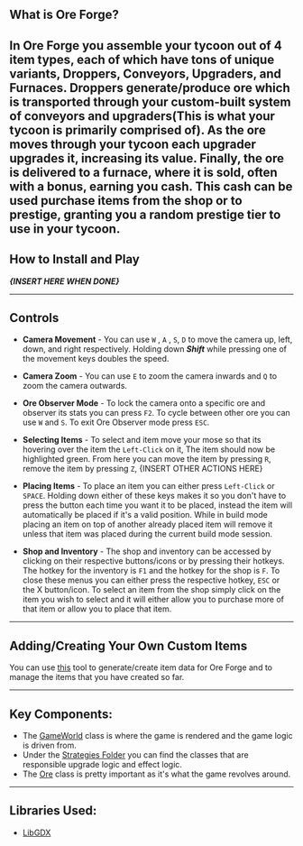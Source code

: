 
## What is Ore Forge? 
In Ore Forge you assemble your tycoon out of 4 item types, each of which have tons of unique variants,
**Droppers, Conveyors, Upgraders, and Furnaces**. Droppers generate/produce ore which is transported through your
custom-built system of conveyors and upgraders(This is what your tycoon is primarily comprised of). As the ore moves
through your tycoon each upgrader upgrades it, increasing its value. Finally, the ore is delivered to a furnace, where
it is sold, often with a bonus, earning you cash. This cash can be used purchase items from the shop or to prestige,
granting you a random prestige tier to use in your tycoon. 
---

## How to Install and Play

_**{INSERT HERE WHEN DONE}**_

---


## Controls
* **Camera Movement** - You can use `W` , `A` , `S`, `D` to move the camera up, left, down, and right respectively. Holding down _**Shift**_ while 
pressing one of the movement keys doubles the speed.
 

* **Camera Zoom** - You can use `E` to zoom the camera inwards and `Q` to zoom the camera outwards.
 

* **Ore Observer Mode** - To lock the camera onto a specific ore and observer its stats you can press `F2`. To cycle between other ore you can
use `W` and `S`. To exit Ore Observer mode press `ESC`.
 

* **Selecting Items** - To select and item move your mose so that its hovering over the item the `Left-Click` on it, The item should now
be highlighted green. From here you can move the item by pressing `R`, remove the item by pressing `Z`, {INSERT OTHER ACTIONS HERE}
 

* **Placing Items** - To place an item you can either press `Left-Click` or `SPACE`. Holding down either of these keys
makes it so you don't have to press the button each time you want it to be placed, instead the item will automatically be placed if it's a valid position.
While in build mode placing an item on top of another already placed item will remove it unless that item was placed during the current build mode session.

 
* **Shop and Inventory** - The shop and inventory can be accessed by clicking on their respective buttons/icons or by pressing their hotkeys.
The hotkey for the inventory is `F1` and the hotkey for the shop is `F`. To close these menus you can either press the respective hotkey, `ESC` or
the X button/icon. To select an item from the shop simply click on the item you wish to select and it will either allow you to purchase more of that item
or allow you to place that item.

---
## Adding/Creating Your Own Custom Items
You can use [this](https://github.com/NathanUlmen/OreForge-Item-Json-Generator) tool to generate/create item data for Ore Forge and to manage the items that you have created so far.

---
## Key Components:
* The [GameWorld](https://github.com/NathanUlmen/OreForge/blob/main/core/src/main/java/ore/forge/Screens/GameWorld.java) class is where the game is rendered and the game logic is driven from.
* Under the [Strategies Folder](https://github.com/NathanUlmen/OreForge/tree/main/core/src/main/java/ore/forge/Strategies) you can find the classes that are responsible upgrade logic and effect logic.
* The [Ore](https://github.com/NathanUlmen/OreForge/blob/main/core/src/main/java/ore/forge/Ore.java) class is pretty important as it's what the game revolves around. 

---
## Libraries Used:
* [LibGDX](https://github.com/libgdx/libgdx)

